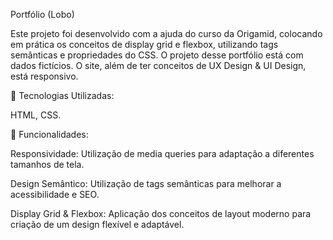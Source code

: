 Portfólio (Lobo) 
 
Este projeto foi desenvolvido com a ajuda do curso da Origamid, colocando em prática os conceitos de display grid e flexbox, utilizando tags semânticas e propriedades do CSS. O projeto desse portfólio está com dados fictícios. O site, além de ter conceitos de UX Design & UI Design, está responsivo.


🚀 Tecnologias Utilizadas:

HTML,
CSS.

🔧 Funcionalidades:

Responsividade: Utilização de media queries para adaptação a diferentes tamanhos de tela.

Design Semântico: Utilização de tags semânticas para melhorar a acessibilidade e SEO.

Display Grid & Flexbox: Aplicação dos conceitos de layout moderno para criação de um design flexível e adaptável.

